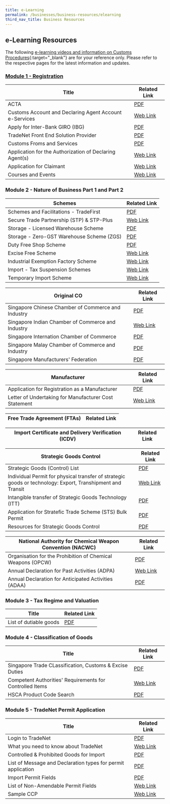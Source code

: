 ```yaml
---
title: e-Learning
permalink: /businesses/business-resources/elearning
third_nav_title: Business Resources
---
```



## e-Learning Resources

The following [e-learning videos and information on Customs Procedures](https://www.youtube.com/watch?v=f2htGA3Ykn0){:target="_blank"} are for your reference only. Please refer to the respective pages for the latest information and updates.


### [Module 1 - Registration](https://www.youtube.com/watch?v=DIi9J8B7CzQ)
| Title | Related Link |
|--|--|
| ACTA | [PDF](/documents/businesses/eguide-for-newly-registered-traders-updated-as-of-19-apr-2016.pdf) |
| Customs Account and Declaring Agent Account e-Services | [Web Link](https://www.customs.gov.sg/-/media/cus/files/e-learning/main.html) |
| Apply for Inter-Bank GIRO (IBG) | [PDF](/documents/businesses/temporary-import-scheme-temporary-export-consigment-guide.pdf) |
| TradeNet Front End Solution Provider | [PDF](/documents/businesses/handbookonrooforpcomar2020TTttsb.pdf) |
| Customs Froms and Services | [PDF](/documents/businesses/handbookonrooforschemeofpreferencesttsbMar2020.pdf) |
| Application for the Authorization of Declaring Agent(s) | [Web Link](/businesses/business-resources/courses-and-events/events-for-traders) |
| Application for Claimant | [Web Link](https://go.gov.sg/sc401) |
| Courses and Events | [Web Link](https://go.gov.sg/sc401) |


### Module 2 - Nature of Business Part 1 and Part 2
| Schemes | Related Link |
|--|--|
| Schemes and Facilitations - TradeFirst | [PDF](/documents/businesses/eguide-for-newly-registered-traders-updated-as-of-19-apr-2016.pdf) |
| Secure Trade Partnership (STP) & STP-Plus| [Web Link](https://www.customs.gov.sg/-/media/cus/files/e-learning/main.html) |
| Storage - Licensed Warehouse Scheme | [PDF](/documents/businesses/temporary-import-scheme-temporary-export-consigment-guide.pdf) |
| Storage - Zero-GST Warehouse Scheme (ZGS) | [PDF](/documents/businesses/handbookonrooforpcomar2020TTttsb.pdf) |
| Duty Free Shop Scheme | [PDF](/documents/businesses/handbookonrooforschemeofpreferencesttsbMar2020.pdf) |
| Excise Free Scheme | [Web Link](/businesses/business-resources/courses-and-events/events-for-traders) |
| Industrial Exemption Factory Scheme | [Web Link](https://go.gov.sg/sc401) |
| Import - Tax Suspension Schemes | [Web Link](/businesses/business-resources/courses-and-events/events-for-traders) |
| Temporary Import Scheme | [Web Link](https://go.gov.sg/sc401) |

| Original CO | Related Link |
|--|--|
| Singapore Chinese Chamber of Commerce and Industry | [PDF](/documents/businesses/eguide-for-newly-registered-traders-updated-as-of-19-apr-2016.pdf) |
| Singapore Indian Chamber of Commerce and Industry | [Web Link](https://www.customs.gov.sg/-/media/cus/files/e-learning/main.html) |
| Singapore Internation Chamber of Commerce | [PDF](/documents/businesses/temporary-import-scheme-temporary-export-consigment-guide.pdf) |
| Singapore Malay Chamber of Commerce and Industry | [PDF](/documents/businesses/handbookonrooforpcomar2020TTttsb.pdf) |
| Singapore Manufacturers' Federation | [PDF](/documents/businesses/handbookonrooforschemeofpreferencesttsbMar2020.pdf) |


| Manufacturer | Related Link |
|--|--|
| Application for Registration as a Manufacturer | [PDF](/documents/businesses/eguide-for-newly-registered-traders-updated-as-of-19-apr-2016.pdf) |
| Letter of Undertaking for Manufacturer Cost Statement | [Web Link](https://www.customs.gov.sg/-/media/cus/files/e-learning/main.html) |


| Free Trade Agreement (FTAs) | Related Link |
|--|--|


| Import Certificate and Delivery Verification (ICDV) | Related Link |
|--|--|



| Strategic Goods Control | Related Link |
|--|--|
| Strategic Goods (Control) List | [PDF](/documents/businesses/eguide-for-newly-registered-traders-updated-as-of-19-apr-2016.pdf) |
| Individual Permit for physical transfer of strategic goods or technology: Export, Transhipment and Transit| [Web Link](https://www.customs.gov.sg/-/media/cus/files/e-learning/main.html) |
| Intangible transfer of Strategic Goods Technology (ITT) | [PDF](/documents/businesses/temporary-import-scheme-temporary-export-consigment-guide.pdf) |
| Application for Stratefic Trade Scheme (STS) Bulk Permit | [PDF](/documents/businesses/handbookonrooforpcomar2020TTttsb.pdf) |
| Resources for Strategic Goods Control | [PDF](/documents/businesses/handbookonrooforschemeofpreferencesttsbMar2020.pdf) |

| National Authority for Chemical Weapon Convention (NACWC) | Related Link |
|--|--|
| Organisation for the Prohibition of Chemical Weapons (OPCW) | [PDF](/documents/businesses/eguide-for-newly-registered-traders-updated-as-of-19-apr-2016.pdf) |
| Annual Declaration for Past Activities (ADPA)| [Web Link](https://www.customs.gov.sg/-/media/cus/files/e-learning/main.html) |
| Annual Declaration for Anticipated Activities (ADAA) | [PDF](/documents/businesses/temporary-import-scheme-temporary-export-consigment-guide.pdf) |


### Module 3 - Tax Regime and Valuation
| Title | Related Link |
|--|--|
| List of dutiable goods | [PDF](/documents/businesses/eguide-for-newly-registered-traders-updated-as-of-19-apr-2016.pdf) |


### Module 4 - Classification of Goods
| Title | Related Link |
|--|--|
| Singapore Trade CLassification, Customs & Excise Duties | [PDF](/documents/businesses/eguide-for-newly-registered-traders-updated-as-of-19-apr-2016.pdf) |
| Competent Authorities' Requirements for Controlled Items | [Web Link](https://www.customs.gov.sg/-/media/cus/files/e-learning/main.html) |
| HSCA Product Code Search | [PDF](/documents/businesses/temporary-import-scheme-temporary-export-consigment-guide.pdf) |


### Module 5 - TradeNet Permit Application
| Title | Related Link |
|--|--|
| Login to TradeNet | [PDF](/documents/businesses/eguide-for-newly-registered-traders-updated-as-of-19-apr-2016.pdf) |
| What you need to know about TradeNet | [Web Link](https://www.customs.gov.sg/-/media/cus/files/e-learning/main.html) |
| Controlled & Prohibited Goods for Import | [PDF](/documents/businesses/temporary-import-scheme-temporary-export-consigment-guide.pdf) |
| List of Message and Declaration types for permit application | [PDF](/documents/businesses/handbookonrooforpcomar2020TTttsb.pdf) |
| Import Permit Fields | [PDF](/documents/businesses/handbookonrooforschemeofpreferencesttsbMar2020.pdf) |
| List of Non-Amendable Permit Fields | [Web Link](/businesses/business-resources/courses-and-events/events-for-traders) |
| Sample CCP | [Web Link](https://go.gov.sg/sc401) |



